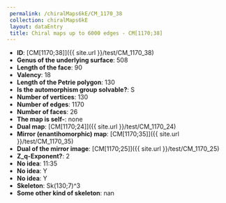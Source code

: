 ```yaml
--- 
 permalink: /chiralMaps6kE/CM_1170_38 
 collection: chiralMaps6kE
 layout: dataEntry
 title: Chiral maps up to 6000 edges - CM[1170;38]
---
```


- **ID**: [CM[1170;38]]({{ site.url }}/test/CM_1170_38)
- **Genus of the underlying surface**: 508
- **Length of the face**: 90
- **Valency**: 18
- **Length of the Petrie polygon**: 130
- **Is the automorphism group solvable?**: S
- **Number of vertices**: 130
- **Number of edges**: 1170
- **Number of faces**: 26
- **The map is self-**: none
- **Dual map**: [CM[1170;24]]({{ site.url }}/test/CM_1170_24)
- **Mirror (enantihomorphic) map**: [CM[1170;35]]({{ site.url }}/test/CM_1170_35)
- **Dual of the mirror image**: [CM[1170;25]]({{ site.url }}/test/CM_1170_25)
- **Z_q-Exponent?**: 2
- **No idea**:  11:35
- **No idea**: Y
- **No idea**: Y
- **Skeleton**: Sk(130;7)^3
- **Some other kind of skeleton**: nan
